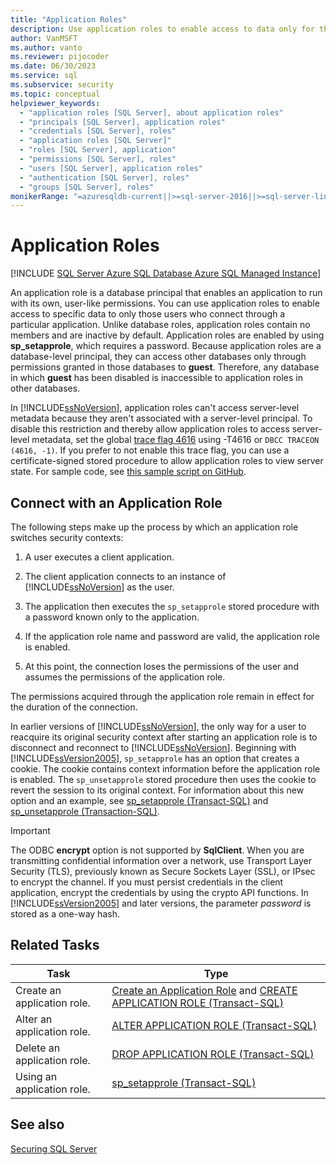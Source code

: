 ```yaml
---
title: "Application Roles"
description: Use application roles to enable access to data only for those users who connect through a specific application in SQL Server.
author: VanMSFT
ms.author: vanto
ms.reviewer: pijocoder
ms.date: 06/30/2023
ms.service: sql
ms.subservice: security
ms.topic: conceptual
helpviewer_keywords:
  - "application roles [SQL Server], about application roles"
  - "principals [SQL Server], application roles"
  - "credentials [SQL Server], roles"
  - "application roles [SQL Server]"
  - "roles [SQL Server], application"
  - "permissions [SQL Server], roles"
  - "users [SQL Server], application roles"
  - "authentication [SQL Server], roles"
  - "groups [SQL Server], roles"
monikerRange: "=azuresqldb-current||>=sql-server-2016||>=sql-server-linux-2017||=azuresqldb-mi-current"
---
```

# Application Roles

[!INCLUDE [SQL Server Azure SQL Database Azure SQL Managed Instance](../../../includes/applies-to-version/sql-asdb-asdbmi.md)]

An application role is a database principal that enables an application to run with its own, user-like permissions. You can use application roles to enable access to specific data to only those users who connect through a particular application. Unlike database roles, application roles contain no members and are inactive by default. Application roles are enabled by using **sp_setapprole**, which requires a password. Because application roles are a database-level principal, they can access other databases only through permissions granted in those databases to **guest**. Therefore, any database in which **guest** has been disabled is inaccessible to application roles in other databases.

In [!INCLUDE[ssNoVersion](../../../includes/ssnoversion-md.md)], application roles can't access server-level metadata because they aren't associated with a server-level principal. To disable this restriction and thereby allow application roles to access server-level metadata, set the global [trace flag 4616](../../../t-sql/database-console-commands/dbcc-traceon-trace-flags-transact-sql.md#tf4616) using -T4616 or `DBCC TRACEON (4616, -1)`. If you prefer to not enable this trace flag, you can use a certificate-signed stored procedure to allow application roles to view server state. For sample code, see [this sample script on GitHub](https://github.com/microsoft/mssql-support/blob/master/sample-scripts/security/application_roles/UseAppRoleToViewServerInfo.sql).

## Connect with an Application Role

The following steps make up the process by which an application role switches security contexts:

1. A user executes a client application.

1. The client application connects to an instance of [!INCLUDE[ssNoVersion](../../../includes/ssnoversion-md.md)] as the user.

1. The application then executes the `sp_setapprole` stored procedure with a password known only to the application.

1. If the application role name and password are valid, the application role is enabled.

1. At this point, the connection loses the permissions of the user and assumes the permissions of the application role.

The permissions acquired through the application role remain in effect for the duration of the connection.

In earlier versions of [!INCLUDE[ssNoVersion](../../../includes/ssnoversion-md.md)], the only way for a user to reacquire its original security context after starting an application role is to disconnect and reconnect to [!INCLUDE[ssNoVersion](../../../includes/ssnoversion-md.md)]. Beginning with [!INCLUDE[ssVersion2005](../../../includes/ssversion2005-md.md)], `sp_setapprole` has an option that creates a cookie. The cookie contains context information before the application role is enabled. The `sp_unsetapprole` stored procedure then uses the cookie to revert the session to its original context. For information about this new option and an example, see [sp_setapprole (Transact-SQL)](../../../relational-databases/system-stored-procedures/sp-setapprole-transact-sql.md) and [sp_unsetapprole (Transaction-SQL)](../../system-stored-procedures/sp-unsetapprole-transact-sql.md).

> [!IMPORTANT]  
> The ODBC **encrypt** option is not supported by **SqlClient**. When you are transmitting confidential information over a network, use Transport Layer Security (TLS), previously known as Secure Sockets Layer (SSL), or IPsec to encrypt the channel. If you must persist credentials in the client application, encrypt the credentials by using the crypto API functions. In [!INCLUDE[ssVersion2005](../../../includes/ssversion2005-md.md)] and later versions, the parameter *password* is stored as a one-way hash.

## Related Tasks

| Task | Type |
| --- | --- |
| Create an application role. | [Create an Application Role](../../../relational-databases/security/authentication-access/create-an-application-role.md) and [CREATE APPLICATION ROLE (Transact-SQL)](../../../t-sql/statements/create-application-role-transact-sql.md) |
| Alter an application role. | [ALTER APPLICATION ROLE (Transact-SQL)](../../../t-sql/statements/alter-application-role-transact-sql.md) |
| Delete an application role. | [DROP APPLICATION ROLE (Transact-SQL)](../../../t-sql/statements/drop-application-role-transact-sql.md) |
| Using an application role. | [sp_setapprole (Transact-SQL)](../../../relational-databases/system-stored-procedures/sp-setapprole-transact-sql.md) |

## See also

[Securing SQL Server](../../../relational-databases/security/securing-sql-server.md)
